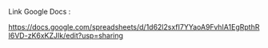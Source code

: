 Link Google Docs :

https://docs.google.com/spreadsheets/d/1d62l2sxfI7YYaoA9FvhIA1EgRpthRI6VD-zK6xKZJIk/edit?usp=sharing
